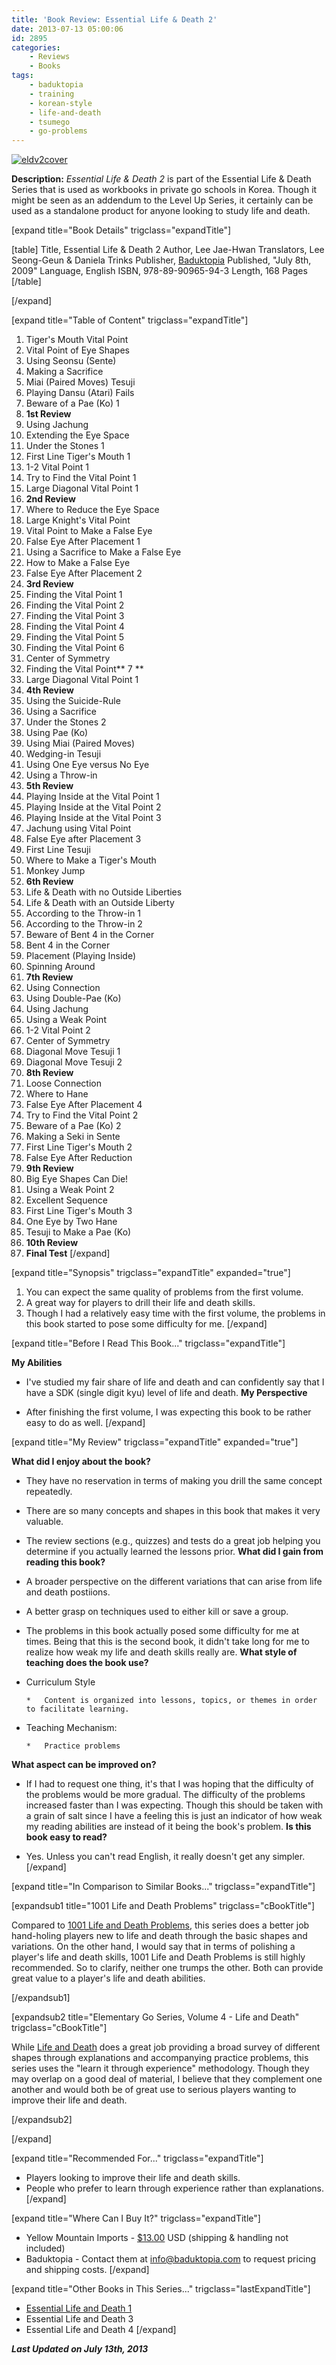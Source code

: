 ```yaml
---
title: 'Book Review: Essential Life & Death 2'
date: 2013-07-13 05:00:06
id: 2895
categories:
	- Reviews
	- Books
tags:
	- baduktopia
	- training
	- korean-style
	- life-and-death
	- tsumego
	- go-problems
---
```


[![eldv2cover](http://www.bengozen.com/wp-content/uploads/2013/06/eldv2cover.jpg)](http://www.bengozen.com/wp-content/uploads/2013/06/eldv2cover.jpg)

**Description:** _Essential Life &amp; Death 2_ is part of the Essential Life &amp; Death Series that is used as workbooks in private go schools in Korea. Though it might be seen as an addendum to the Level Up Series, it certainly can be used as a standalone product for anyone looking to study life and death.

<!--more-->

[expand title="Book Details" trigclass="expandTitle"]

[table]
Title, Essential Life &amp; Death 2
Author, Lee Jae-Hwan
Translators, Lee Seong-Geun &amp; Daniela Trinks
Publisher, [Baduktopia](http://www.baduktopia.com)
Published, "July 8th, 2009"
Language, English
ISBN, 978-89-90965-94-3
Length, 168 Pages
[/table]

[/expand]

[expand title="Table of Content" trigclass="expandTitle"]

1.  Tiger's Mouth Vital Point
2.  Vital Point of Eye Shapes
3.  Using Seonsu (Sente)
4.  Making a Sacrifice
5.  Miai (Paired Moves) Tesuji
6.  Playing Dansu (Atari) Fails
7.  Beware of a Pae (Ko) 1
8.  **1st Review**
9.  Using Jachung
10.  Extending the Eye Space
11.  Under the Stones 1
12.  First Line Tiger's Mouth 1
13.  1-2 Vital Point 1
14.  Try to Find the Vital Point 1
15.  Large Diagonal Vital Point 1
16.  **2nd Review**
17.  Where to Reduce the Eye Space
18.  Large Knight's Vital Point
19.  Vital Point to Make a False Eye
20.  False Eye After Placement 1
21.  Using a Sacrifice to Make a False Eye
22.  How to Make a False Eye
23.  False Eye After Placement 2
24.  **3rd Review**
25.  Finding the Vital Point 1
26.  Finding the Vital Point 2
27.  Finding the Vital Point 3
28.  Finding the Vital Point 4
29.  Finding the Vital Point 5
30.  Finding the Vital Point 6
31.  Center of Symmetry
32.  Finding the Vital Point** 7 **
33.  Large Diagonal Vital Point 1
34.  **4th Review**
35.  Using the Suicide-Rule
36.  Using a Sacrifice
37.  Under the Stones 2
38.  Using Pae (Ko)
39.  Using Miai (Paired Moves)
40.  Wedging-in Tesuji
41.  Using One Eye versus No Eye
42.  Using a Throw-in
43.  **5th Review**
44.  Playing Inside at the Vital Point 1
45.  Playing Inside at the Vital Point 2
46.  Playing Inside at the Vital Point 3
47.  Jachung using Vital Point
48.  False Eye after Placement 3
49.  First Line Tesuji
50.  Where to Make a Tiger's Mouth
51.  Monkey Jump
52.  **6th Review**
53.  Life &amp; Death with no Outside Liberties
54.  Life &amp; Death with an Outside Liberty
55.  According to the Throw-in 1
56.  According to the Throw-in 2
57.  Beware of Bent 4 in the Corner
58.  Bent 4 in the Corner
59.  Placement (Playing Inside)
60.  Spinning Around
61.  **7th Review**
62.  Using Connection
63.  Using Double-Pae (Ko)
64.  Using Jachung
65.  Using a Weak Point
66.  1-2 Vital Point 2
67.  Center of Symmetry
68.  Diagonal Move Tesuji 1
69.  Diagonal Move Tesuji 2
70.  **8th Review**
71.  Loose Connection
72.  Where to Hane
73.  False Eye After Placement 4
74.  Try to Find the Vital Point 2
75.  Beware of a Pae (Ko) 2
76.  Making a Seki in Sente
77.  First Line Tiger's Mouth 2
78.  False Eye After Reduction
79.  **9th Review**
80.  Big Eye Shapes Can Die!
81.  Using a Weak Point 2
82.  Excellent Sequence
83.  First Line Tiger's Mouth 3
84.  One Eye by Two Hane
85.  Tesuji to Make a Pae (Ko)
86.  **10th Review**
87.  **Final Test**
[/expand]

[expand title="Synopsis" trigclass="expandTitle" expanded="true"]

1.  You can expect the same quality of problems from the first volume.
2.  A great way for players to drill their life and death skills.
3.  Though I had a relatively easy time with the first volume, the problems in this book started to pose some difficulty for me.
[/expand]

[expand title="Before I Read This Book..." trigclass="expandTitle"]

**My Abilities**

*   I've studied my fair share of life and death and can confidently say that I have a SDK (single digit kyu) level of life and death.
**My Perspective**

*   After finishing the first volume, I was expecting this book to be rather easy to do as well.
[/expand]

[expand title="My Review" trigclass="expandTitle" expanded="true"]

**What did I enjoy about the book?**

*   They have no reservation in terms of making you drill the same concept repeatedly.
*   There are so many concepts and shapes in this book that makes it very valuable.
*   The review sections (e.g., quizzes) and tests do a great job helping you determine if you actually learned the lessons prior.
**What did I gain from reading this book?**

*   A broader perspective on the different variations that can arise from life and death postiions.
*   A better grasp on techniques used to either kill or save a group.
*   The problems in this book actually posed some difficulty for me at times. Being that this is the second book, it didn't take long for me to realize how weak my life and death skills really are.
**What style of teaching does the book use?**

*   Curriculum Style

		*   Content is organized into lessons, topics, or themes in order to facilitate learning.

*   Teaching Mechanism:

		*   Practice problems
**What aspect can be improved on?**

*   If I had to request one thing, it's that I was hoping that the difficulty of the problems would be more gradual. The difficulty of the problems increased faster than I was expecting. Though this should be taken with a grain of salt since I have a feeling this is just an indicator of how weak my reading abilities are instead of it being the book's problem.
**Is this book easy to read?**

*   Yes. Unless you can't read English, it really doesn't get any simpler.
[/expand]

[expand title="In Comparison to Similar Books..." trigclass="expandTitle"]

[expandsub1 title="1001 Life and Death Problems" trigclass="cBookTitle"]

Compared to [1001 Life and Death Problems](http://www.bengozen.com/book-review-1001-life-and-death-problems/ "Book Review: 1001 Life and Death Problems"), this series does a better job hand-holing players new to life and death through the basic shapes and variations. On the other hand, I would say that in terms of polishing a player's life and death skills, 1001 Life and Death Problems is still highly recommended. So to clarify, neither one trumps the other. Both can provide great value to a player's life and death abilities.

[/expandsub1]

[expandsub2 title="Elementary Go Series, Volume 4 - Life and Death" trigclass="cBookTitle"]

While [Life and Death](http://www.bengozen.com/book-review-life-and-death/ "Book Review: Life and Death") does a great job providing a broad survey of different shapes through explanations and accompanying practice problems, this series uses the "learn it through experience" methodology. Though they may overlap on a good deal of material, I believe that they complement one another and would both be of great use to serious players wanting to improve their life and death.

[/expandsub2]

[/expand]

[expand title="Recommended For..." trigclass="expandTitle"]

*   Players looking to improve their life and death skills.
*   People who prefer to learn through experience rather than explanations.
[/expand]

[expand title="Where Can I Buy It?" trigclass="expandTitle"]

*   Yellow Mountain Imports - [$13.00](https://www.ymimports.com/p-1414-essential-life-death-2-10-5-kyu.aspx#.UeAJdkGvPzw "Yellow Mountain Import Purchase Link") USD (shipping &amp; handling not included)
*   Baduktopia - Contact them at info@baduktopia.com to request pricing and shipping costs.
[/expand]

[expand title="Other Books in This Series..." trigclass="lastExpandTitle"]

*   [Essential Life and Death 1](http://www.bengozen.com/book-review-essential-life-death-1/ "Book Review: Essential Life &amp; Death 1")
*   Essential Life and Death 3
*   Essential Life and Death 4
[/expand]

_**Last Updated on July 13th, 2013**_